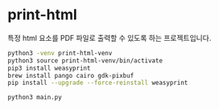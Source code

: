 # print-html

특정 html 요소를 PDF 파일로 출력할 수 있도록 하는 프로젝트입니다.

```sh
python3 -venv print-html-venv
python3 source print-html-venv/bin/activate
pip3 install weasyprint
brew install pango cairo gdk-pixbuf
pip install --upgrade --force-reinstall weasyprint
```

```sh
python3 main.py
```
